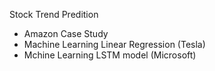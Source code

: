 Stock Trend Predition 
-  Amazon Case Study
-  Machine Learning Linear Regression (Tesla)
-  Mchine Learning LSTM model (Microsoft)
